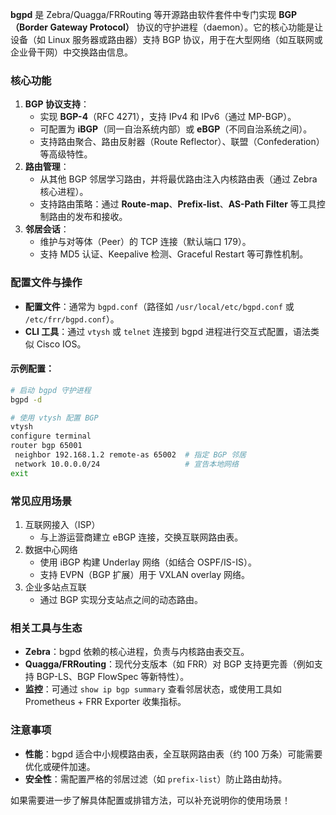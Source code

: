 

**bgpd** 是 Zebra/Quagga/FRRouting 等开源路由软件套件中专门实现 **BGP（Border Gateway Protocol）** 协议的守护进程（daemon）。它的核心功能是让设备（如 Linux 服务器或路由器）支持 BGP 协议，用于在大型网络（如互联网或企业骨干网）中交换路由信息。

### 核心功能

1. **BGP 协议支持**：
   - 实现 **BGP-4**（RFC 4271），支持 IPv4 和 IPv6（通过 MP-BGP）。
   - 可配置为 **iBGP**（同一自治系统内部）或 **eBGP**（不同自治系统之间）。
   - 支持路由聚合、路由反射器（Route Reflector）、联盟（Confederation）等高级特性。
2. **路由管理**：
   - 从其他 BGP 邻居学习路由，并将最优路由注入内核路由表（通过 Zebra 核心进程）。
   - 支持路由策略：通过 **Route-map**、**Prefix-list**、**AS-Path Filter** 等工具控制路由的发布和接收。
3. **邻居会话**：
   - 维护与对等体（Peer）的 TCP 连接（默认端口 179）。
   - 支持 MD5 认证、Keepalive 检测、Graceful Restart 等可靠性机制。

### 配置文件与操作

- **配置文件**：通常为 `bgpd.conf`（路径如 `/usr/local/etc/bgpd.conf` 或 `/etc/frr/bgpd.conf`）。
- **CLI 工具**：通过 `vtysh` 或 `telnet` 连接到 bgpd 进程进行交互式配置，语法类似 Cisco IOS。

#### 示例配置：

```bash
# 启动 bgpd 守护进程
bgpd -d

# 使用 vtysh 配置 BGP
vtysh
configure terminal
router bgp 65001
 neighbor 192.168.1.2 remote-as 65002  # 指定 BGP 邻居
 network 10.0.0.0/24                   # 宣告本地网络
exit
```

### 常见应用场景

1. 互联网接入（ISP）
   - 与上游运营商建立 eBGP 连接，交换互联网路由表。
2. 数据中心网络
   - 使用 iBGP 构建 Underlay 网络（如结合 OSPF/IS-IS）。
   - 支持 EVPN（BGP 扩展）用于 VXLAN overlay 网络。
3. 企业多站点互联
   - 通过 BGP 实现分支站点之间的动态路由。

### 相关工具与生态

- **Zebra**：bgpd 依赖的核心进程，负责与内核路由表交互。
- **Quagga/FRRouting**：现代分支版本（如 FRR）对 BGP 支持更完善（例如支持 BGP-LS、BGP FlowSpec 等新特性）。
- **监控**：可通过 `show ip bgp summary` 查看邻居状态，或使用工具如 Prometheus + FRR Exporter 收集指标。

### 注意事项

- **性能**：bgpd 适合中小规模路由表，全互联网路由表（约 100 万条）可能需要优化或硬件加速。
- **安全性**：需配置严格的邻居过滤（如 `prefix-list`）防止路由劫持。

如果需要进一步了解具体配置或排错方法，可以补充说明你的使用场景！